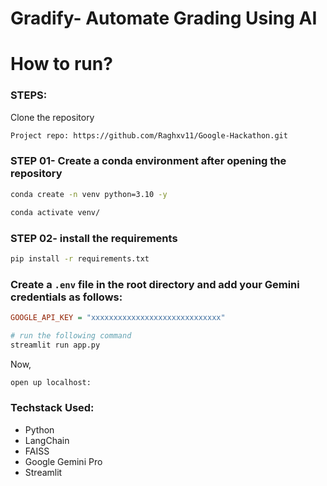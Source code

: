 # Gradify- Automate Grading Using AI

# How to run?
### STEPS:

Clone the repository

```bash
Project repo: https://github.com/Raghxv11/Google-Hackathon.git
```

### STEP 01- Create a conda environment after opening the repository

```bash
conda create -n venv python=3.10 -y
```

```bash
conda activate venv/
```

### STEP 02- install the requirements
```bash
pip install -r requirements.txt
```


### Create a `.env` file in the root directory and add your Gemini credentials as follows:

```ini
GOOGLE_API_KEY = "xxxxxxxxxxxxxxxxxxxxxxxxxxxxx"
```

```bash
# run the following command
streamlit run app.py
```

Now,
```bash
open up localhost:
```


### Techstack Used:

- Python
- LangChain
- FAISS
- Google Gemini Pro
- Streamlit


